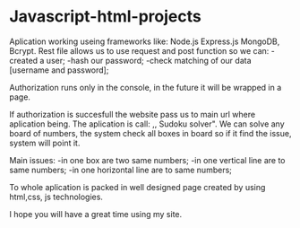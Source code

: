 # Javascript-html-projects


Aplication working useing frameworks like: Node.js Express.js MongoDB, Bcrypt. 
Rest file allows us to use request and post function so we can:
-created a user;
-hash our password;
-check matching of our data [username and password];

Authorization runs only in the console, in the future it will be wrapped in a page.

If authorization is succesfull the website pass us to main url where aplication being.
The aplication is call: ,, Sudoku solver". We can solve any board of numbers, the system check all boxes in board so if it find the issue, system will point it.

Main issues:
-in one box are two same numbers;
-in one vertical line are to same numbers;
-in one horizontal line are to same numbers;

To whole aplication is packed in well designed page created by using html,css, js technologies.

I hope you will have a great time using my site.
